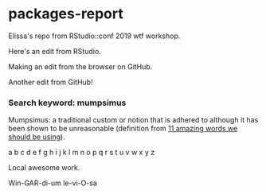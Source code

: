 # packages-report
Elissa's repo from RStudio::conf 2019 wtf workshop.

Here's an edit from RStudio.

Making an edit from the browser on GitHub.

Another edit from GitHub!


### Search keyword: mumpsimus
Mumpsimus: a traditional custom or notion that is adhered to although it has been shown to be unreasonable (definition from [11 amazing words we should be using](https://blog.oxforddictionaries.com/2015/07/15/11-words-we-should-start-using-more-often/)).

a b c d e f g h i j k l m n o p q r s t u v w x y z

Local awesome work. 

Win-GAR-di-um le-vi-O-sa
